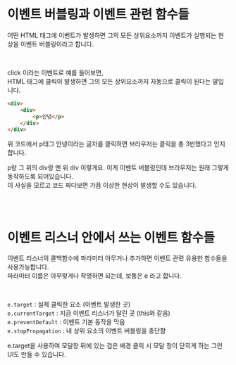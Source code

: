 # 이벤트 버블링과 이벤트 관련 함수들

어떤 HTML 태그에 이벤트가 발생하면 그의 모든 상위요소까지
이벤트가 실행되는 현상을 이벤트 버블링이라고 합니다.

<br>

click 이라는 이벤트로 예를 들어보면,
<br>
HTML 태그에 클릭이 발생하면 그의 모든 상위요소까지 자동으로 클릭이 된다는 말입니다.

```html
<div>
    <div>
        <p>안녕</p>
    </div>
</div>
```

위 코드에서 p태그 안녕이라는 글자를 클릭하면 브라우저는 클릭을 총 3번했다고 인지합니다. <br>

p랑 그 위의 div랑 맨 위 div 이렇게요. 이게 이벤트 버블링인데 브라우저는 원래 그렇게 동작하도록 되어있습니다.
<br>
이 사실을 모르고 코드 짜다보면 가끔 이상한 현상이 발생할 수도 있습니다.

<br><br>

# 이벤트 리스너 안에서 쓰는 이벤트 함수들

이벤트 리스너의 콜백함수에 파라미터 아무거나 추가하면
이벤트 관련 유용한 함수들을 사용가능합니다. <br>
파라미터 이름은 아무렇게나 작명하면 되는데, 보통은 e 라고 합니다.

<br>

`e.target` : 실제 클릭한 요소 (이벤트 발생한 곳) <br>
`e.currentTarget` : 지금 이벤트 리스너가 달린 곳 (this와 같음) <br>
`e.preventDefault` : 이벤트 기본 동작을 막음 <br>
`e.stopPropagation` : 내 상위 요소의 이벤트 버블링을 중단함 <br>

e.target을 사용하여 모달창 뒤에 있는 검은 배경 클릭 시 모달 창이 닫히게 하는 그런 UI도 만들 수 있습니다.
